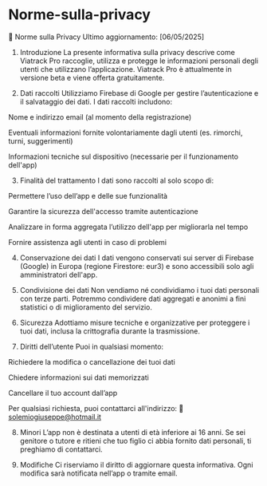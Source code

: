 # Norme-sulla-privacy
📄 Norme sulla Privacy
Ultimo aggiornamento: [06/05/2025]

1. Introduzione
La presente informativa sulla privacy descrive come Viatrack Pro raccoglie, utilizza e protegge le informazioni personali degli utenti che utilizzano l’applicazione. Viatrack Pro è attualmente in versione beta e viene offerta gratuitamente.

2. Dati raccolti
Utilizziamo Firebase di Google per gestire l’autenticazione e il salvataggio dei dati. I dati raccolti includono:

Nome e indirizzo email (al momento della registrazione)

Eventuali informazioni fornite volontariamente dagli utenti (es. rimorchi, turni, suggerimenti)

Informazioni tecniche sul dispositivo (necessarie per il funzionamento dell'app)

3. Finalità del trattamento
I dati sono raccolti al solo scopo di:

Permettere l’uso dell’app e delle sue funzionalità

Garantire la sicurezza dell'accesso tramite autenticazione

Analizzare in forma aggregata l’utilizzo dell'app per migliorarla nel tempo

Fornire assistenza agli utenti in caso di problemi

4. Conservazione dei dati
I dati vengono conservati sui server di Firebase (Google) in Europa (regione Firestore: eur3) e sono accessibili solo agli amministratori dell'app.

5. Condivisione dei dati
Non vendiamo né condividiamo i tuoi dati personali con terze parti. Potremmo condividere dati aggregati e anonimi a fini statistici o di miglioramento del servizio.

6. Sicurezza
Adottiamo misure tecniche e organizzative per proteggere i tuoi dati, inclusa la crittografia durante la trasmissione.

7. Diritti dell’utente
Puoi in qualsiasi momento:

Richiedere la modifica o cancellazione dei tuoi dati

Chiedere informazioni sui dati memorizzati

Cancellare il tuo account dall’app

Per qualsiasi richiesta, puoi contattarci all'indirizzo:
📧 solemiogiuseppe@hotmail.it

8. Minori
L’app non è destinata a utenti di età inferiore ai 16 anni. Se sei genitore o tutore e ritieni che tuo figlio ci abbia fornito dati personali, ti preghiamo di contattarci.

9. Modifiche
Ci riserviamo il diritto di aggiornare questa informativa. Ogni modifica sarà notificata nell’app o tramite email.
